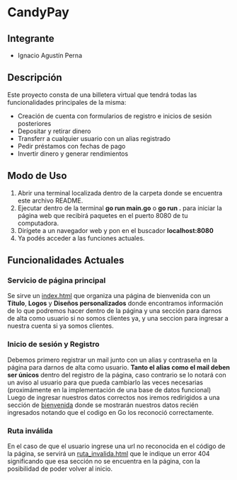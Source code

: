 # CandyPay

## Integrante
- Ignacio Agustín Perna

## Descripción
Este proyecto consta de una billetera virtual que tendrá todas las funcionalidades principales de la misma:
- Creación de cuenta con formularios de registro e inicios de sesión posteriores
- Depositar y retirar dinero
- Transferr a cualquier usuario con un alias registrado
- Pedir préstamos con fechas de pago
- Invertir dinero y generar rendimientos

## Modo de Uso
1. Abrir una terminal localizada dentro de la carpeta donde se encuentra este archivo README.
2. Ejecutar dentro de la terminal **go run main.go** o **go run .** para iniciar la página web que recibirá paquetes en el
   puerto 8080 de tu computadora. 
3. Dirígete a un navegador web y pon en el buscador **localhost:8080**
4. Ya podés acceder a las funciones actuales.

## Funcionalidades Actuales
### Servicio de página principal
Se sirve un [index.html](./static/index.html) que organiza una página de bienvenida con un **Título**, **Logos** y **Diseños personalizados** donde encontramos información de lo que podremos hacer dentro de la página y una sección para darnos de alta como usuario si no somos clientes ya, y una seccion para ingresar a nuestra cuenta si ya somos clientes.

### Inicio de sesión y Registro
Debemos primero registrar un mail junto con un alias y contraseña en la página para darnos de alta como usuario. **Tanto el alias como el mail deben ser únicos** dentro del registro de la página, caso contrario se lo notará con un aviso al usuario para que pueda cambiarlo las veces necesarias (proximámente en la implementación de una base de datos funcional)
Luego de ingresar nuestros datos correctos nos iremos redirigidos a una sección de
[bienvenida](./static/bienvenida.html) donde se mostrarán nuestros datos recién ingresados notando que el codigo en Go
los reconoció correctamente.

### Ruta inválida
En el caso de que el usuario ingrese una url no reconocida en el código de la página, se servirá un [ruta_invalida.html](./static/ruta_invalida.html) que le indique un error 404 significando que esa sección no se encuentra en la página, con la posibilidad de poder volver al inicio.
